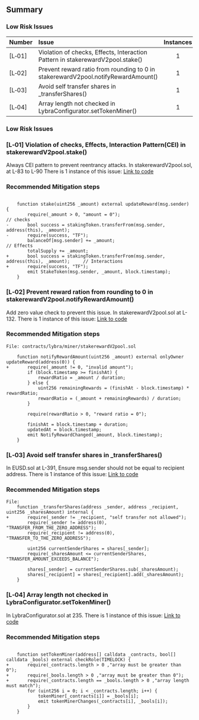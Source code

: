 ## Summary

### Low Risk Issues
|Number|Issue|Instances| |
|-|:-|:-:|:-:|
| [L&#x2011;01] | Violation of checks, Effects, Interaction Pattern in stakerewardV2pool.stake() | 1 |
| [L&#x2011;02] | Prevent reward ratio from rounding to 0 in stakerewardV2pool.notifyRewardAmount() | 1 |
| [L&#x2011;03] | Avoid self transfer shares in _transferShares() | 1 |
| [L&#x2011;04] | Array length not checked in LybraConfigurator.setTokenMiner() | 1 |

### Low Risk Issues
### [L&#x2011;01]  Violation of checks, Effects, Interaction Pattern(CEI) in stakerewardV2pool.stake()
Always CEI pattern to prevent reentrancy attacks.
In stakerewardV2pool.sol, at L-83 to L-90
There is 1 instance of this issue:
[Link to code](https://github.com/code-423n4/2023-06-lybra/blob/7b73ef2fbb542b569e182d9abf79be643ca883ee/contracts/lybra/miner/stakerewardV2pool.sol#L83-L90)

### Recommended Mitigation steps

```Solidity

    function stake(uint256 _amount) external updateReward(msg.sender) {
        require(_amount > 0, "amount = 0");                                              // checks
-       bool success = stakingToken.transferFrom(msg.sender, address(this), _amount);
-       require(success, "TF");
        balanceOf[msg.sender] += _amount;                                                // Effects
        totalSupply += _amount;
+       bool success = stakingToken.transferFrom(msg.sender, address(this), _amount);     // Interactions
+       require(success, "TF");
        emit StakeToken(msg.sender, _amount, block.timestamp);
    }
```

### [L&#x2011;02]  Prevent reward ration from rounding to 0 in stakerewardV2pool.notifyRewardAmount()
Add zero value check to prevent this issue.
In stakerewardV2pool.sol at L-132.
There is 1 instance of this issue:
[Link to code](https://github.com/code-423n4/2023-06-lybra/blob/7b73ef2fbb542b569e182d9abf79be643ca883ee/contracts/lybra/miner/stakerewardV2pool.sol#L132-L145)

### Recommended Mitigation steps

```Solidity
File: contracts/lybra/miner/stakerewardV2pool.sol

    function notifyRewardAmount(uint256 _amount) external onlyOwner updateReward(address(0)) {
+       require(_amount != 0, "invalid amount");
        if (block.timestamp >= finishAt) {
            rewardRatio = _amount / duration;
        } else {
            uint256 remainingRewards = (finishAt - block.timestamp) * rewardRatio;
            rewardRatio = (_amount + remainingRewards) / duration;
        }

        require(rewardRatio > 0, "reward ratio = 0");

        finishAt = block.timestamp + duration;
        updatedAt = block.timestamp;
        emit NotifyRewardChanged(_amount, block.timestamp);
    }
```

### [L&#x2011;03]  Avoid self transfer shares in _transferShares()
In EUSD.sol at L-391, Ensure msg.sender should not be equal to recipient address.
There is 1 instance of this issue:
[Link to code](https://github.com/code-423n4/2023-06-lybra/blob/7b73ef2fbb542b569e182d9abf79be643ca883ee/contracts/lybra/token/EUSD.sol#L391-L400)

### Recommended Mitigation steps

```Solidity
File: 
    function _transferShares(address _sender, address _recipient, uint256 _sharesAmount) internal {
+       require(_sender != _recipient, "self transfer not allowed");
        require(_sender != address(0), "TRANSFER_FROM_THE_ZERO_ADDRESS");
        require(_recipient != address(0), "TRANSFER_TO_THE_ZERO_ADDRESS");

        uint256 currentSenderShares = shares[_sender];
        require(_sharesAmount <= currentSenderShares, "TRANSFER_AMOUNT_EXCEEDS_BALANCE");

        shares[_sender] = currentSenderShares.sub(_sharesAmount);
        shares[_recipient] = shares[_recipient].add(_sharesAmount);
    }
```

### [L&#x2011;04] Array length not checked in LybraConfigurator.setTokenMiner()
In LybraConfigurator.sol at 235.
There is 1 instance of this issue:
[Link to code](https://github.com/code-423n4/2023-06-lybra/blob/7b73ef2fbb542b569e182d9abf79be643ca883ee/contracts/lybra/configuration/LybraConfigurator.sol#L235-L240)

### Recommended Mitigation steps

```Solidity

    function setTokenMiner(address[] calldata _contracts, bool[] calldata _bools) external checkRole(TIMELOCK) {
+       require(_contracts.length > 0 ,"array must be greater than 0");
+       require(_bools.length > 0 ,"array must be greater than 0");
+       require(_contracts.length == _bools.length > 0 ,"array length must match");
        for (uint256 i = 0; i < _contracts.length; i++) {
            tokenMiner[_contracts[i]] = _bools[i];
            emit tokenMinerChanges(_contracts[i], _bools[i]);
        }
    }
```